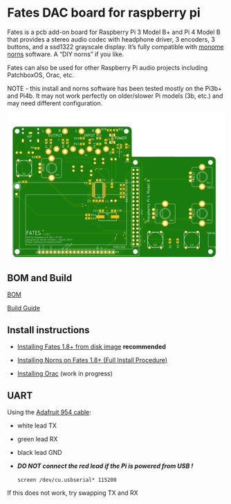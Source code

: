 # Fates DAC board for raspberry pi

Fates is a pcb add-on board for Raspberry Pi 3 Model B+ and Pi 4 Model B that provides a stereo audio codec with headphone driver, 3 encoders, 3 buttons, and a ssd1322 grayscale display. It’s fully compatible with [monome norns](<https://github.com/monome/norns>) software. A “DIY norns” if you like. 

Fates can also be used for other Raspberry Pi audio projects including PatchboxOS, Orac, etc.

NOTE - this install and norns software has been tested mostly on the Pi3b+ and Pi4b. It may not work perfectly on older/slower Pi models (3b, etc.) and may need different configuration. 

![<fates pcb top>](<hardware/fates1.8.1_top.png>)

## BOM and Build 

[BOM](hardware/BOM.md)  

[Build Guide](hardware/Build.md)



## Install instructions

- [Installing Fates 1.8+ from disk image](https://github.com/okyeron/fates/blob/master/install/norns/Norns_disk_image_install.md) **recommended**

- [Installing Norns on Fates  1.8+ (Full Install Procedure)](https://github.com/okyeron/fates/blob/master/install/norns/Norns_install_instructions_1.8.md)

- [Installing Orac](https://github.com/okyeron/fates/blob/master/install/orac/README.md) (work in progress) 


## UART

Using the [Adafruit 954 cable](https://www.adafruit.com/product/954):
- white lead TX
- green lead RX
- black lead GND
- ***DO NOT connect the red lead if the Pi is powered from USB !***

  `screen /dev/cu.usbserial* 115200`

If this does not work, try swapping TX and RX